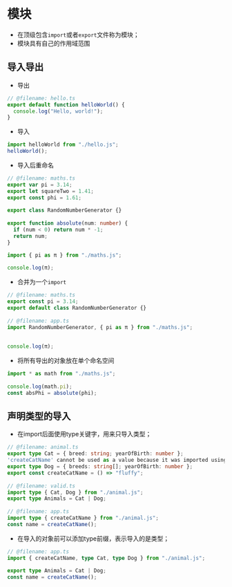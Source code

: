 # 模块


+ 在顶级包含`import`或者`export`文件称为模块；  
+ 模块具有自己的作用域范围
## 导入导出
+ 导出
```typescript
// @filename: hello.ts
export default function helloWorld() {
  console.log("Hello, world!");
}
```
+ 导入
````typescript
import helloWorld from "./hello.js";
helloWorld();
````
+ 导入后重命名
```typescript
// @filename: maths.ts
export var pi = 3.14;
export let squareTwo = 1.41;
export const phi = 1.61;
 
export class RandomNumberGenerator {}
 
export function absolute(num: number) {
  if (num < 0) return num * -1;
  return num;
}
```
```typescript
import { pi as π } from "./maths.js";
 
console.log(π);
```
+ 合并为一个`import`
```typescript
// @filename: maths.ts
export const pi = 3.14;
export default class RandomNumberGenerator {}
 
// @filename: app.ts
import RandomNumberGenerator, { pi as π } from "./maths.js";
 
 
console.log(π);
```

+ 将所有导出的对象放在单个命名空间
```typescript
import * as math from "./maths.js";
 
console.log(math.pi);
const absPhi = absolute(phi);
```


## 声明类型的导入
+ 在import后面使用type关键字，用来只导入类型；
```typescript
// @filename: animal.ts
export type Cat = { breed: string; yearOfBirth: number };
'createCatName' cannot be used as a value because it was imported using 'import type'.
export type Dog = { breeds: string[]; yearOfBirth: number };
export const createCatName = () => "fluffy";
 
// @filename: valid.ts
import type { Cat, Dog } from "./animal.js";
export type Animals = Cat | Dog;
 
// @filename: app.ts
import type { createCatName } from "./animal.js";
const name = createCatName();
```
+ 在导入的对象前可以添加type前缀，表示导入的是类型；
```typescript
// @filename: app.ts
import { createCatName, type Cat, type Dog } from "./animal.js";
 
export type Animals = Cat | Dog;
const name = createCatName();
```